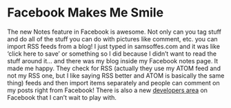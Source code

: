 # Facebook Makes Me Smile

The new Notes feature in Facebook is awesome. Not only can you tag stuff and do all of the stuff you can do with pictures like comment, etc. you can import RSS feeds from a blog! I just typed in samsoffes.com and it was like ‘click here to save’ or something so I did because I didn’t want to read the stuff around it… and there was my blog inside my Facebook notes page. It made me happy. They check for RSS (actually they use my ATOM feed and not my RSS one, but I like saying RSS better and ATOM is basically the same thing) feeds and then import items separately and people can comment on my posts right from Facebook! There is also a new [developers area](http://web.archive.org/web/20060902082807/http://developers.facebook.com/) on Facebook that I can’t wait to play with.
